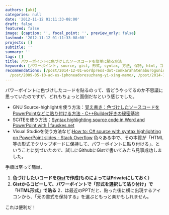 ```yaml
---
authors: [aki]
categories: null
date: '2012-11-12 01:11:33-08:00'
draft: false
featured: false
image: {caption: '', focal_point: '', preview_only: false}
lastmod: '2012-11-12 01:11:33-08:00'
projects: []
subtitle: ''
summary: ''
tags: []
title: パワーポイントに色づけしたソースコードを簡単に貼る方法
keywords: [パワーポイント, source, gist, 形式, syntax, 方法, 保持, html, コード, 覚え書き]
recommendations: [/post/2014-12-01-wordpress-dot-comkarahatenaburogunioyin-tuyue-sisimasita/,
  /post/2009-05-10-ad-es-iphoneadoresuzhang-yi-xing-memo/, /post/2014-12-24-juliadeword-countsiteqi-duitakoto-number-juliaac/]
---
```


パワーポイントに色づけしたコードを貼るのって、皆どうやってるのか不思議に思っていたのですが、どれもちょっと面倒だなという感じでした。

- GNU Source-highlightを使う方法：[覚え書き：色づけしたソースコードをPowerPointなどに貼り付ける方法 - C++Builder好きの秘密基地](http://d.hatena.ne.jp/A7M/20090205/1233842500)
- SCiTEを使う方法：[Syntax highlighting source code in Word and PowerPoint with | fauskes.net](http://www.fauskes.net/nb/syntaxms/)
- Visual Studioを使う方法など:[How to: C# source with syntax highlighting on PowerPoint slides - Stack Overflow](http://stackoverflow.com/questions/825353/how-to-c-sharp-source-with-syntax-highlighting-on-powerpoint-slides)
色々ある中で、その本質が「HTML等の形式でクリップボードに保持して、パワーポイントに貼り付ける」、ということに気づいたので、試しにGithubにGistで書いてみたら見事成功しました。

手順は至って簡単、

1. **色づけしたいコードを[Gist](https://gist.github.com/)で作成(ものによってはPrivateにしておく）**
2. **Gistからコピーして、パワーポイントで「形式を選択して貼り付け」で「HTML形式」で貼る**
2．は最近のPPTだと、貼った後に横に出現するアイコンから、「元の書式を保持する」を選ぶともっと楽かもしれません。

これは便利だ！